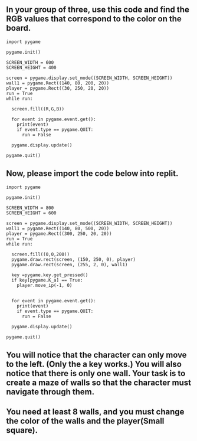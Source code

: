 ## In your group of three, use this code and find the RGB values that correspond to the color on the board. 

```
import pygame

pygame.init()

SCREEN_WIDTH = 600
SCREEN_HEIGHT = 400

screen = pygame.display.set_mode((SCREEN_WIDTH, SCREEN_HEIGHT))
wall1 = pygame.Rect((140, 80, 200, 20))
player = pygame.Rect((30, 250, 20, 20))
run = True
while run:

  screen.fill((R,G,B))

  for event in pygame.event.get():
    print(event)
    if event.type == pygame.QUIT:
      run = False

  pygame.display.update()

pygame.quit()
```

## Now, please import the code below into replit. 

```
import pygame

pygame.init()

SCREEN_WIDTH = 800
SCREEN_HEIGHT = 600

screen = pygame.display.set_mode((SCREEN_WIDTH, SCREEN_HEIGHT))
wall1 = pygame.Rect((140, 80, 500, 20))
player = pygame.Rect((300, 250, 20, 20))
run = True
while run:
  
  screen.fill((0,0,200))
  pygame.draw.rect(screen, (150, 250, 0), player)
  pygame.draw.rect(screen, (255, 2, 0), wall1)
  
  key =pygame.key.get_pressed()
  if key[pygame.K_a] == True:
    player.move_ip(-1, 0)
 
    
  for event in pygame.event.get():
    print(event)
    if event.type == pygame.QUIT:
      run = False

  pygame.display.update()

pygame.quit()
```

## You will notice that the character can only move to the left. (Only the a key works.) You will also notice that there is only one wall. Your task is to create a maze of walls so that the character must navigate through them.  
## You need at least 8 walls, and you must change the color of the walls and the player(Small square). 









